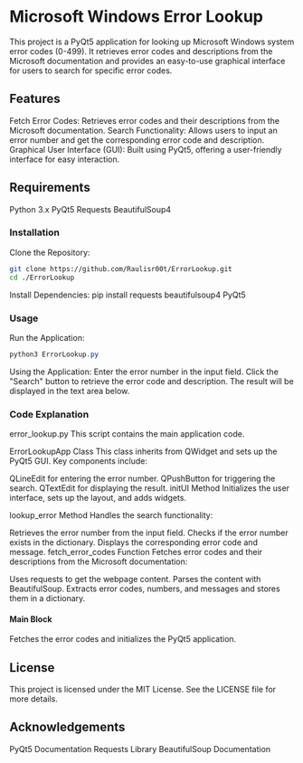 # Microsoft Windows Error Lookup
This project is a PyQt5 application for looking up Microsoft Windows system error codes (0-499). It retrieves error codes and descriptions from the Microsoft documentation and provides an easy-to-use graphical interface for users to search for specific error codes.

## Features
Fetch Error Codes: Retrieves error codes and their descriptions from the Microsoft documentation.
Search Functionality: Allows users to input an error number and get the corresponding error code and description.
Graphical User Interface (GUI): Built using PyQt5, offering a user-friendly interface for easy interaction.

## Requirements
Python 3.x
PyQt5
Requests
BeautifulSoup4

### Installation
Clone the Repository:
```sh
git clone https://github.com/Raulisr00t/ErrorLookup.git
cd ./ErrorLookup
```
Install Dependencies:
pip install requests beautifulsoup4 PyQt5

### Usage
Run the Application:
```powershell
python3 ErrorLookup.py
```
Using the Application:
Enter the error number in the input field.
Click the "Search" button to retrieve the error code and description.
The result will be displayed in the text area below.

### Code Explanation
error_lookup.py
This script contains the main application code.

ErrorLookupApp Class
This class inherits from QWidget and sets up the PyQt5 GUI. Key components include:

QLineEdit for entering the error number.
QPushButton for triggering the search.
QTextEdit for displaying the result.
initUI Method
Initializes the user interface, sets up the layout, and adds widgets.

lookup_error Method
Handles the search functionality:

Retrieves the error number from the input field.
Checks if the error number exists in the dictionary.
Displays the corresponding error code and message.
fetch_error_codes Function
Fetches error codes and their descriptions from the Microsoft documentation:

Uses requests to get the webpage content.
Parses the content with BeautifulSoup.
Extracts error codes, numbers, and messages and stores them in a dictionary.

#### Main Block
Fetches the error codes and initializes the PyQt5 application.

## License
This project is licensed under the MIT License. See the LICENSE file for more details.

## Acknowledgements
PyQt5 Documentation
Requests Library
BeautifulSoup Documentation
